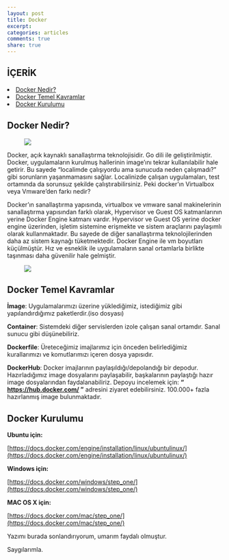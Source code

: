 ```yaml
---
layout: post
title: Docker
excerpt:
categories: articles
comments: true
share: true
---
```

<span></span>

## İÇERİK

<li> <a href="#docker">Docker Nedir?</a></li>
<li> <a href="#kavramlar">Docker Temel Kavramlar</a></li>
<li> <a href="#kurulum">Docker Kurulumu</a></li>




## <a id="docker">Docker Nedir?</a>

<figure>
        <img src="http://yasinbaran.github.io/images/my-images/Genel/1.png">
</figure>


Docker, açık kaynaklı sanallaştırma teknolojisidir. Go dili ile geliştirilmiştir. Docker, uygulamaların kurulmuş hallerinin image’ını tekrar kullanılabilir hale getirir. Bu sayede “localimde çalışıyordu ama sunucuda neden çalışmadı?” gibi sorunların yaşanmamasını sağlar. Localinizde çalışan uygulamaları, test ortamında da sorunsuz şekilde çalıştırabilirsiniz. Peki docker’ın Virtualbox veya Vmware’den farkı nedir?

Docker’ın sanallaştırma yapısında, virtualbox ve vmware sanal makinelerinin sanallaştırma yapısından farklı olarak, Hypervisor ve Guest OS katmanlarının yerine Docker Engine katmanı vardır. Hypervisor ve Guest OS yerine docker engine üzerinden, işletim sistemine erişmekte ve sistem araçlarını paylaşımlı olarak kullanmaktadır. Bu sayede de diğer sanallaştırma teknolojilerinden daha az sistem kaynağı tüketmektedir. Docker Engine ile vm boyutları küçülmüştür. Hız ve esneklik ile uygulamaların sanal ortamlarla birlikte taşınması daha güvenilir hale gelmiştir.
 


<figure>
        <img src="http://yasinbaran.github.io/images/my-images/Genel/2.png">
</figure>


## <a id="kavramlar">Docker Temel Kavramlar</a>

**İmage**: Uygulamalarımızı üzerine yüklediğimiz, istediğimiz gibi yapılandırdığımız paketlerdir.(iso dosyası)

**Container**: Sistemdeki diğer servislerden izole çalışan sanal ortamdır. Sanal sunucu gibi düşünebiliriz. 

**Dockerfile**: Üreteceğimiz imajlarımız için önceden belirlediğimiz kurallarımızı ve komutlarımızı içeren dosya yapısıdır.

**DockerHub**: Docker imajlarının paylaşıldığı/depolandığı bir depodur.  Hazırladığımız image dosyalarını paylaşabilir, başkalarının paylaştığı hazır image dosyalarından faydalanabiliriz. Depoyu incelemek için: **“ https://hub.docker.com/ ”** adresini ziyaret edebilirsiniz. 100.000+ fazla hazırlanmış image bulunmaktadır.



## <a id="kurulum">Docker Kurulumu</a>


**Ubuntu için:**

[https://docs.docker.com/engine/installation/linux/ubuntulinux/](https://docs.docker.com/engine/installation/linux/ubuntulinux/)

**Windows için:**

[https://docs.docker.com/windows/step_one/](https://docs.docker.com/windows/step_one/)

**MAC OS X için:**

[https://docs.docker.com/mac/step_one/](https://docs.docker.com/mac/step_one/)




Yazımı burada sonlandırıyorum, umarım faydalı olmuştur.

Saygılarımla.
